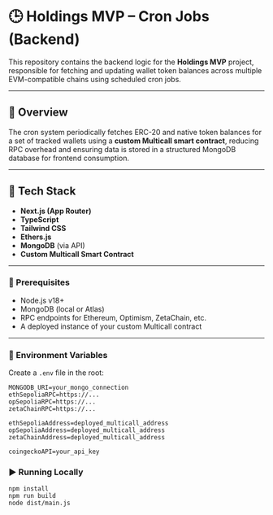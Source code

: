 # 🕒 Holdings MVP – Cron Jobs (Backend)

This repository contains the backend logic for the **Holdings MVP** project, responsible for fetching and updating wallet token balances across multiple EVM-compatible chains using scheduled cron jobs.

---

## 📌 Overview

The cron system periodically fetches ERC-20 and native token balances for a set of tracked wallets using a **custom Multicall smart contract**, reducing RPC overhead and ensuring data is stored in a structured MongoDB database for frontend consumption.

---

## 🧩 Tech Stack

- **Next.js (App Router)**
- **TypeScript**
- **Tailwind CSS**
- **Ethers.js**
- **MongoDB** (via API)
- **Custom Multicall Smart Contract**

---

### 🔧 Prerequisites

- Node.js v18+
- MongoDB (local or Atlas)
- RPC endpoints for Ethereum, Optimism, ZetaChain, etc.
- A deployed instance of your custom Multicall contract

---

### 📄 Environment Variables

Create a `.env` file in the root:

```env
MONGODB_URI=your_mongo_connection
ethSepoliaRPC=https://...
opSepoliaRPC=https://...
zetaChainRPC=https://...

ethSepoliaAddress=deployed_multicall_address
opSepoliaAddress=deployed_multicall_address
zetaChainAddress=deployed_multicall_address

coingeckoAPI=your_api_key
```

### ▶️ Running Locally
```
npm install
npm run build
node dist/main.js
```
